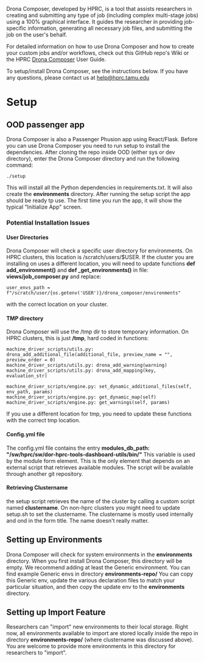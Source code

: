  Drona Composer, developed by HPRC, is a tool that assists researchers in creating and submitting any type of job (including complex multi-stage jobs) using a 100% graphical interface. It guides the researcher in providing job-specific information, generating all necessary job files, and submitting the job on the user's behalf. 

For detailed information on how to use Drona Composer and how to create your custom jobs and/or workflows, check out this GitHub repo's Wiki or the HPRC [Drona Composer]([https://hprc.tamu.edu/kb/User-Guides/Portal/Drona_composer/index.html) User Guide.

To setup/install Drona Composer, see the instructions below. If you have any questions, please contact us at help@hprc.tamu.edu

# Setup

## OOD passenger app

Drona Composer is also a Passenger Phusion app using React/Flask. Before you can use Drona Composer you need to run setup to install the dependencies. After cloning the repo inside OOD (either sys or dev directory), enter the Drona Composer directory and run the following command:

```
./setup
```
This will install all the Python dependencies in requirements.txt. It will also create the **environments** directory. After running the setup script the app should be ready tp use. The first time you run the app, it will show the typical "Initialize App" screen.

### Potential Installation Issues

#### User Directories

Drona Composer will check a specific user directory for environments. On HPRC clusters, this location is /scratch/users/$USER. If the cluster you are installing on uses a different location, you will need to update functions **def add_environment()**  and **def _get_environments()** in file: **views/job_composer.py** and replace:

```
user_envs_path = f"/scratch/user/{os.getenv('USER')}/drona_composer/environments"
```

with the correct location on your cluster. 

#### TMP directory

Drona Composer will use the /tmp dir to store temporary information. On HPRC clusters, this is just **/tmp**, hard coded in functions:

```
machine_driver_scripts/utils.py: drona_add_additional_file(additional_file, preview_name = "", preview_order = 0)
machine_driver_scripts/utils.py: drona_add_warning(warning)
machine_driver_scripts/utils.py: drona_add_mapping(key, evaluation_str)

machine_driver_scripts/engine.py: set_dynamic_additional_files(self, env_path, params)
machine_driver_scripts/engine.py: get_dynamic_map(self)
machine_driver_scripts/engine.py: get_warnings(self, params)
```
If you use a different location for tmp, you need to update these functions with the correct tmp location.

#### Config.yml file

The config.yml file contains the entry **modules_db_path: "/sw/hprc/sw/dor-hprc-tools-dashboard-utils/bin/"** This variable is used by the module form element. This is the only element that depends on an external script that retrieves available modules. The script will be available through another git repository.

#### Retrieving Clustername

the setup script retrieves the name of the cluster by calling a custom script named **clustername**. On non-hprc clusters you might need to update setup.sh to set the clustername. The clustername is mostly used internally and ond in the form title. The name doesn't really matter.

## Setting up Environments

Drona Composer will check for system environments in the **environments** directory. When you first install Drona Composer, this directory will be empty. We recommend adding at least the Generic environment. You can find example Generic envs in directory **environments-repo/<clustername>** You can copy this Generic env, update the various declaration files to match your particular situation, and then copy the update env to the **environments** directory. 

## Setting up Import Feature

Researchers can "import" new environments to their local storage. Right now, all environments available to import are stored locally inside the repo in directory **environments-repo/<clustername>** (where clustername was discussed above). You are welcome to provide more environments in this directory for researchers to "import". 

